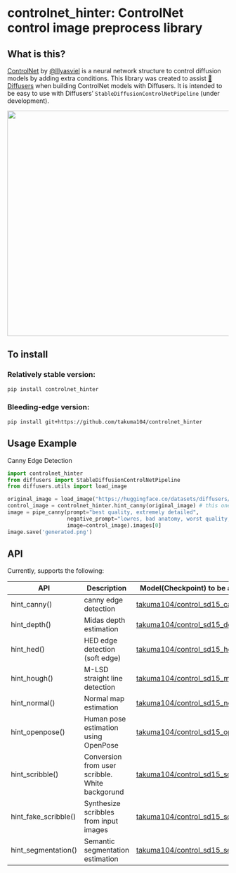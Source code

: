 # controlnet_hinter: ControlNet control image preprocess library


## What is this?

[ControlNet](https://github.com/lllyasviel/ControlNet) by [@lllyasviel](https://huggingface.co/lllyasviel) is a neural network structure to control diffusion models by adding extra conditions. This library was created to assist [🤗Diffusers](https://github.com/huggingface/diffusers) when building ControlNet models with Diffusers. It is intended to be easy to use with  Diffusers’ `StableDiffusionControlNetPipeline` (under development). 

<img width="512" src="https://github.com/takuma104/controlnet_hinter/raw/main/docs/images/controlnet_hinter.png"/>

## To install

### Relatively stable version:
```sh
pip install controlnet_hinter
```

### Bleeding-edge version:
```
pip install git+https://github.com/takuma104/controlnet_hinter
```

## Usage Example

Canny Edge Detection
```py
import controlnet_hinter
from diffusers import StableDiffusionControlNetPipeline
from diffusers.utils import load_image

original_image = load_image("https://huggingface.co/datasets/diffusers/test-arrays/resolve/main/stable_diffusion_imgvar/input_image_vermeer.png")
control_image = controlnet_hinter.hint_canny(original_image) # this one line to add
image = pipe_canny(prompt="best quality, extremely detailed", 
                   negative_prompt="lowres, bad anatomy, worst quality, low quality",
                   image=control_image).images[0]
image.save('generated.png')
```



## API

Currently, supports the following:

|API|Description|Model(Checkpoint) to be applied|
|---|---|---|
|hint_canny()|canny edge detection|[takuma104/control_sd15_canny](https://huggingface.co/takuma104/control_sd15_canny)|
|hint_depth()|Midas depth estimation|[takuma104/control_sd15_depth](https://huggingface.co/takuma104/control_sd15_depth)|
|hint_hed()|HED edge detection (soft edge)|[takuma104/control_sd15_hed](https://huggingface.co/takuma104/control_sd15_hed)|
|hint_hough()|M-LSD straight line detection|[takuma104/control_sd15_mlsd](https://huggingface.co/takuma104/control_sd15_mlsd)|
|hint_normal()|Normal map estimation|[takuma104/control_sd15_normal](https://huggingface.co/takuma104/control_sd15_normal)|
|hint_openpose()|Human pose estimation using OpenPose|[takuma104/control_sd15_openpose](https://huggingface.co/takuma104/control_sd15_openpose)|
|hint_scribble()|Conversion from user scribble. White backgorund|[takuma104/control_sd15_scribble](https://huggingface.co/takuma104/control_sd15_scribble)|
|hint_fake_scribble()|Synthesize scribbles from input images|[takuma104/control_sd15_scribble](https://huggingface.co/takuma104/control_sd15_scribble)|
|hint_segmentation()|Semantic segmentation estimation|[takuma104/control_sd15_seg](https://huggingface.co/takuma104/control_sd15_seg)|





# 


